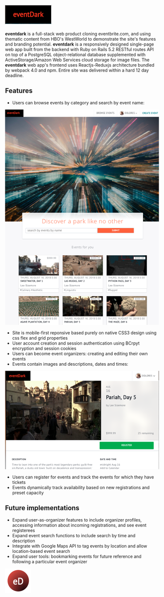
![large_logo](readme/large_logo.png)
---
**eventdark** is a full-stack web product cloning eventbrite.com, and using thematic content from HBO's WestWorld to demonstrate the site's features and branding potential. **eventdark** is a responsively designed single-page web app built from the backend with Ruby on Rails 5.2 RESTful routes API on top of a PostgreSQL object-relational database supplemented with ActiveStorage/Amazon Web Services cloud storage for image files. The **eventdark** web app's frontend uses Reactjs-Reduxjs architecture bundled by webpack 4.0 and npm. Entire site was delivered within a hard 12 day deadline.

Features
---
- Users can browse events by category and search by event name:


![fullscreen ss](readme/full_screen_splash.png)


- Site is mobile-first reponsive based purely on native CSS3 design using css flex and grid properties
- User account creation and session authentication using BCrpyt encryption and session cookies
- Users can become event organizers: creating and editing their own events
- Events contain images and descriptions, dates and times:

![event detail ss](readme/event_detail.png)


- Users can register for events and track the events for which they have tickets
- Events dynamically track availability based on new registrations and preset capacity


Future implementations
---
- Expand user-as-organizer features to include organizer profiles, accessing information about incoming registrations, and see event registerees
- Expand event search functions to include search by time and description
- Integrate with Google Maps API to tag events by location and allow location-based event search
- Expand user tools: bookmarking events for future reference and following a particular event organizer

![event dark logo](readme/logo.png)

